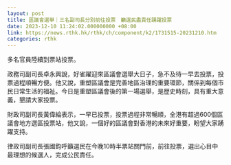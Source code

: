 ```yaml
---
layout: post
title: 區議會選舉｜三名副司長分別前往投票　籲選民盡責任踴躍投票
date: 2023-12-10 11:24:02.000000000 +08:00
link: https://news.rthk.hk/rthk/ch/component/k2/1731515-20231210.htm
categories: rthk
---
```


多名官員陸續到票站投票。

政務司副司長卓永興說，好雀躍迎來區議會選舉大日子，急不及待一早去投票，投票過程順暢方便。他又說，重塑區議會是完善地區治理的重要環節，關係到每個市民日常生活的福祉。今日是重塑區議會後的第一場選舉，是歷史時刻，具有重大意義，懇請大家投票。

財政司副司長黃偉綸表示，一早已投票，投票過程非常暢順，全港有超過600個區議會地方選區投票站，他又說，一個好的區議會對香港的未來好重要，盼望大家踴躍支持。

律政司副司長張國鈞呼籲選民在今晚10時半票站關門前，前往投票，選出心目中最理想的候選人，完成公民責任。
